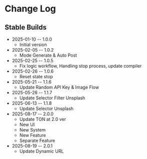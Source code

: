 # Change Log

## Stable Builds

* 2025-01-10 -- 1.0.0
  * Initial version
* 2025-02-05 -- 1.0.2
  * Mode Generate & Auto Post
* 2025-02-25 -- 1.0.5
  * Fix logic workflow, Handling stop process, update compiler
* 2025-02-26 -- 1.0.6
  * Reset state stop
* 2025-05-21 -- 1.1.6
  * Update Random API Key & Image Flow
* 2025-05-26 -- 1.1.7
  * Update Selector Filter Unsplash
* 2025-06-13 -- 1.1.8
  * Update Selector Unsplash
* 2025-08-17 -- 2.0.0
  * Update TON at 2.0 ver
  * New UI
  * New System
  * New Feature
  * Separate Feature
* 2025-08-19 -- 2.0.1
  * Update Dynamic URL
